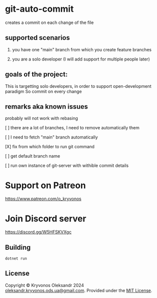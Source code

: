 # git-auto-commit
creates a commit on each change of the file

## supported scenarios
1) you have one "main" branch from which you create feature branches

2) you are a solo developer (I will add support for multiple people later)

## goals of the project:
This is targetting solo developers, in order to support open-development paradigm
So commit on every change

## remarks aka known issues
probably will not work with rebasing


[ ] there are a lot of branches, I need to remove automatically them

[ ] I need to fetch "main" branch automatically

[X] fix from which folder to run git command

[ ] get default branch name 

[ ] run own instance of git-server with withible commit details
# Support on Patreon

https://www.patreon.com/o_kryvonos


# Join Discord server 

https://discord.gg/W5HFSKVXgc

## Building

```
dotnet run
```

## License

Copyright © Kryvonos Oleksandr 2024 <oleksandr.kryvonos.ods.ua@gmail.com>. Provided under the [MIT License](http://opensource.org/licenses/MIT).
